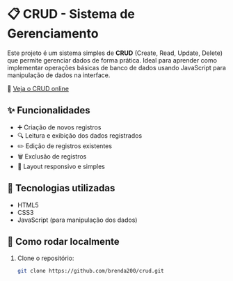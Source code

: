 # 📋 CRUD - Sistema de Gerenciamento

Este projeto é um sistema simples de **CRUD** (Create, Read, Update, Delete) que permite gerenciar dados de forma prática. Ideal para aprender como implementar operações básicas de banco de dados usando JavaScript para manipulação de dados na interface.

🔗 [Veja o CRUD online](https://brenda200.github.io/crud/)

## ✨ Funcionalidades

- ➕ Criação de novos registros
- 🔍 Leitura e exibição dos dados registrados
- ✏️ Edição de registros existentes
- 🗑️ Exclusão de registros
- 📱 Layout responsivo e simples

## 🚀 Tecnologias utilizadas

- HTML5
- CSS3
- JavaScript (para manipulação dos dados)

## 📁 Como rodar localmente

1. Clone o repositório:
   ```bash
   git clone https://github.com/brenda200/crud.git
